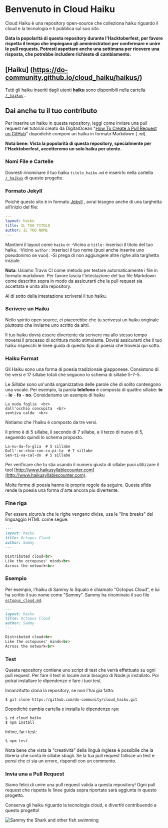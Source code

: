 # Benvenuto in Cloud Haiku

Cloud Haiku è una repository open-source che colleziona haiku riguardo il cloud e la tecnologia e li pubblica sul suo sito.

**Data la popolarità di questa repository durante l'Hacktoberfest, per favore rispetta il tempo che impiegano gli amministratori per confermare e unire le pull requests. Potresti aspettare anche una settimana per ricevere una risposta, che potrebbe includere richieste di cambiamento.**

## [Haiku] (https://do-community.github.io/cloud_haiku/haikus/)

Tutti gli haiku inseriti dagli utenti **[haiku](https://do-community.github.io/cloud_haiku/haikus/)** sono disponibili nella cartella [`/_haikus`](https://github.com/do-community/cloud_haiku/tree/master/_haikus) .

## Dai anche tu il tuo contributo

Per inserire un haiku in questa repository, leggi come inviare una pull request nel tutorial creato da DigitalOcean "[How To Create a Pull Request on GitHub](https://www.digitalocean.com/community/tutorials/how-to-create-a-pull-request-on-github)" dopodichè componi un haiku in formato Markdown (`.md`).

**Nota bene: Vista la popolarità di questa repository, specialmente per l'Hacktoberfest, accetteremo un solo haiku per utente.**

### Nomi File e Cartelle

Dovresti rinominare il tuo haiku `titolo_haiku.md` e inserirlo nella cartella [`/_haikus`](https://github.com/do-community/cloud_haiku/tree/master/_haikus) di questo progetto.

### Formato Jekyll

Poichè questo sito è in formato [Jekyll](https://jekyllrb.com/) , avrai bisogno anche di una targhetta all'inizio del file:

```yaml
---
layout: haiku
title: IL TUO TITOLO
author: IL TUO NOME
---
```

Mantieni il layout come `haiku` e:
-Vicino a `title:` inserisci il titolo del tuo haiku.
-Vicino `author:` inserisci il tuo nome (puoi anche inserire uno pseudonimo se vuoi).
-Si prega di non aggiungere altre righe alla targhetta iniziale.

**Nota**: Usiamo Travis CI come metodo per testare automaticamente i file in formato markdown. Per favore lascia l'intestazione del tuo file Markdown come descritto sopra in modo da assicurarti che la pull request sia accettata e unita alla repository.

Al di sotto della intestazione scriverai il tuo haiku.

### Scrivere un Haiku

Nello spirito open source, ci piacerebbe che tu scrivessi un haiku originale piuttosto che inviarne uno scritto da altri.

Il tuo haiku dovrà essere divertente da scrivere ma allo stesso tempo troverai il processo di scrittura molto stimolante. Dovrai assicurarti che il tuo haiku rispecchi le linee guida di questo tipo di poesia che troverai qui sotto.

### Haiku Format

Gli Haiku sono una forma di poesia tradizionale giapponese.
Consistono di tre versi e 17 sillabe totali che seguono lo schema di sillabe 5-7-5.

Le _Sillabe_ sono un'unità organizzativa delle parole che di solito contengono una vocale.
Per esempio, la parola **telefono** è composta di quattro sillabe: **te** - **le** - **fo** - **no**.
Consideriamo un esempio di haiku

```
La nuda foglia  <br>
dall'occhio concupita  <br>
sentiva caldo  <br>
```

Notiamo che l'haiku è composto da tre versi.

Il primo è di 5 sillabe, il secondo di 7 sillabe, e il terzo di nuovo di 5, seguendo quindi lo schema proposto.

```
La-nu-da-fo-glia  # 5 sillabe
Dall'-oc-chio-con-cu-pi-ta  # 7 sillabe
Sen-ti-va-cal-do  # 5 sillabe
```

Per verificare che tu stia usando il numero giusto di sillabe puoi utilizzare il tool [http://www.haikusyllablecounter.com](http://www.haikusyllablecounter.com).

Molte forme di poesia hanno le proprie regole da seguire. Questa sfida rende la poesia una forma d'arte ancora piu divertente.

### Fine riga

Per essere sicuro/a che le righe vengano divise, usa le "line breaks" del linguaggio HTML come segue:

```markdown
---
layout: haiku
title: Octopus Cloud
author: Sammy
---

Distributed cloud<br>
Like the octopuses' minds<br>
Across the network<br>
```

### Esempio

Per esempio, l'haiku di Sammy lo Squalo è chiamato "Octopus Cloud", e lui ha scritto il suo nome come "Sammy". Sammy ha rinominato il suo file [`octopus_cloud.md`](https://github.com/do-community/cloud_haiku/blob/master/_haikus/octopus_cloud.md).

```markdown
---
layout: haiku
title: Octopus Cloud
author: Sammy
---

Distributed cloud<br>
Like the octopuses' minds<br>
Across the network<br>
```

### Test

Questa repository contiene uno script di test che verrà effettuato su ogni pull request. Per fare il test in locale avrai bisogno di Node.js installato. Poi potrai installare le dipendenze e fare i tuoi test.

Innanzitutto clona la repository, se non l'hai gia fatto:

```shell
$ git clone https://github.com/do-community/cloud_haiku.git
```

Dopodichè cambia cartella e installa le dipendenze `npm`:

```shell
$ cd cloud_haiku
$ npm install
```

Infine, fai i test:

```shell
$ npm test
```

Nota bene che vista la "creatività" della linguà inglese è possibile che la libreria che conta le sillabe sbagli. Se la tua pull request fallisce un test e pensi che ci sia un errore, rispondi con un commento.

### Invia una a Pull Request

Siamo felici di unire una pull request valida a questa repository! Ogni pull request che rispetta le linee guida sopra riportate sarà aggiunta in questo progetto.

Conserva gli haiku riguardo la tecnologia cloud, e divertiti contribuendo a questo progetto!

![Sammy the Shark and other fish swimming](https://do-community.github.io/cloud_haiku/assets/swim.png)

